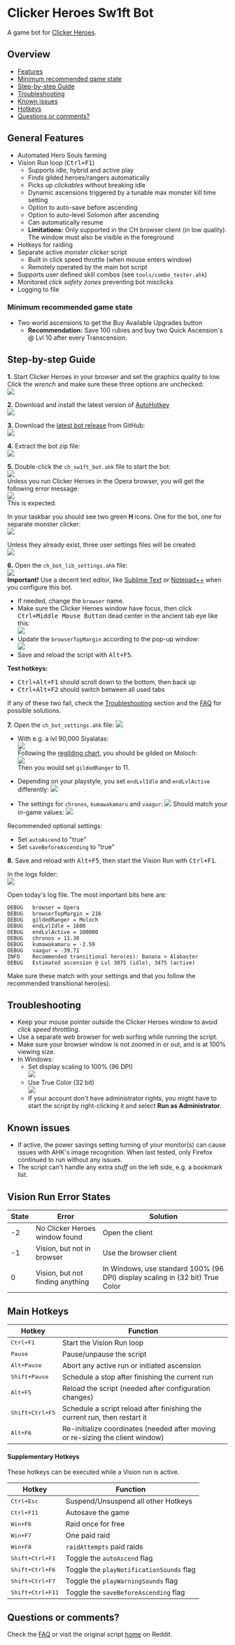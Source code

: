 # Clicker Heroes Sw1ft Bot

A game bot for [Clicker Heroes][Reddit].

## Overview

* [Features](#general-features)
* [Minimum recommended game state](#minimum-recommended-game-state)
* [Step-by-step Guide](#step-by-step-guide)
* [Troubleshooting](#troubleshooting)
* [Known issues](#known-issues)
* [Hotkeys](#main-hotkeys)
* [Questions or comments?](#questions-or-comments)

## General Features

* Automated Hero Souls farming
* Vision Run loop (<kbd>Ctrl+F1</kbd>)
    - Supports idle, hybrid and active play
    - Finds gilded heroes/rangers automatically
    - Picks up *clickables* without breaking idle
    - Dynamic ascensions triggered by a tunable max monster kill time setting
    - Option to auto-save before ascending
    - Option to auto-level Solomon after ascending
    - Can automatically resume
    - **Limitations:** Only supported in the CH browser client (in low quality). The window must also be visible in the foreground
* Hotkeys for raiding
* Separate active _monster clicker_ script
    - Built in click speed throttle (when mouse enters window)
    - Remotely operated by the main bot script
* Supports user defined skill combos (see `tools/combo_tester.ahk`)
* Monitored _click safety zones_ preventing bot misclicks
* Logging to file

### Minimum recommended game state

* Two world ascensions to get the Buy Available Upgrades button
    - **Recommendation:** Save 100 rubies and buy two Quick Ascension's @ Lvl 10 after every Transcension.

## Step-by-step Guide

**1.** Start Clicker Heroes in your browser and set the graphics quality to low. Click the *wrench* and make sure these three options are unchecked:  
![](images/guide/ch_settings.png?raw=true)

**2.** Download and install the latest version of [AutoHotkey][]  
![](images/guide/autohotkey.png?raw=true)

**3.** Download the [latest bot release][] from GitHub:  
![](images/guide/dl_bot.png?raw=true)  

**4.** Extract the bot zip file:  
![](images/guide/unzip_bot.png?raw=true)

**5.** Double-click the `ch_sw1ft_bot.ahk` file to start the bot:  
![](images/guide/start_bot.png?raw=true)  
Unless you run Clicker Heroes in the Opera browser, you will get the following error message:  
![](images/guide/error_msg.png?raw=true)  
This is expected.

In your taskbar you should see two green **H** icons. One for the bot, one for separate monster clicker:  
![](images/guide/taskbar.png?raw=true)

Unless they already exist, three user settings files will be created:  
![](images/guide/bot_settings.png?raw=true)

**6.** Open the `ch_bot_lib_settings.ahk` file:  
![](images/guide/lib_settings.png?raw=true)  
**Important!** Use a decent text editor, like [Sublime Text][] or [Notepad++][] when you configure this bot.

* If needed, change the `browser` name.
* Make sure the Clicker Heroes window have focus, then click <kbd>Ctrl+Middle Mouse Button</kbd> dead center in the ancient tab eye like this:  
![](images/guide/ancient_eye_click.png?raw=true)
* Update the `browserTopMargin` according to the pop-up window:  
![](images/guide/browserTopMargin.png?raw=true)  
* Save and reload the script with <kbd>Alt+F5</kbd>.

**Test hotkeys:**

* <kbd>Ctrl+Alt+F1</kbd> should scroll down to the bottom, then back up
* <kbd>Ctrl+Alt+F2</kbd> should switch between all used tabs

If any of these two fail, check the [Troubleshooting](#troubleshooting) section and the [FAQ](FAQ.md) for possible solutions.

**7.** Open the `ch_bot_settings.ahk` file:
![](images/guide/gildedRanger.png?raw=true)

* With e.g. a lvl 90,000 Siyalatas:  
![](images/guide/siyalatas.png?raw=true)  
Following the [regilding chart][], you should be gilded on Moloch:  
![](images/guide/gilded.png?raw=true)  
Then you would set `gildedRanger` to 11.

* Depending on your playstyle, you set `endLvlIdle` and `endLvlActive` differently:
![](images/guide/playstyle.png?raw=true)

* The settings for `chronos`, `kumawakamaru` and `vaagur`:
![](images/guide/ancient_settings.png?raw=true)
Should match your in-game values:
![](images/guide/kumawakamaru.png?raw=true)

Recommended optional settings:

* Set `autoAscend` to "true"
* Set `saveBeforeAscending` to "true"


**8.** Save and reload with <kbd>Alt+F5</kbd>, then start the Vision Run with <kbd>Ctrl+F1</kbd>.

In the logs folder:  
![](images/guide/logs.png?raw=true)

Open today's log file. The most important bits here are:

    DEBUG   browser = Opera
    DEBUG   browserTopMargin = 216
    DEBUG   gildedRanger = Moloch
    DEBUG   endLvlIdle = 1600
    DEBUG   endLvlActive = 100000
    DEBUG   chronos = 11.36
    DEBUG   kumawakamaru = -2.59
    DEBUG   vaagur = -39.71
    INFO    Recommended transitional hero(es): Banana > Alabaster
    DEBUG   Estimated ascension @ Lvl 3075 (idle), 3475 (active)

Make sure these match with your settings and that you follow the recommended transitional hero(es).

## Troubleshooting

* Keep your mouse pointer outside the Clicker Heroes window to avoid *click speed throttling*.
* Use a separate web browser for web surfing while running the script.
* Make sure your browser window is not zoomed in or out, and is at 100% viewing size.
* In Windows:
    - Set display scaling to 100% (96 DPI)  
![](images/guide/display_settings.png?raw=true)
    - Use True Color (32 bit)  
![](images/guide/monitor_true_color.png?raw=true)
    - If your account don't have administrator rights, you might have to start the script by right-clicking it and select **Run as Administrator**.

## Known issues

* If active, the power savings setting turning of your monitor(s) can cause issues with AHK's image recognition. When last tested, only Firefox continued to run without any issues.
* The script can't handle any extra _stuff_ on the left side, e.g. a bookmark list.

## Vision Run Error States

| State | Error | Solution |
| ----- | ----- | -------- |
-2 | No Clicker Heroes window found   | Open the client
-1 | Vision, but not in browser       | Use the browser client
 0 | Vision, but not finding anything | In Windows, use standard 100% (96 DPI) display scaling in (32 bit) True Color

## Main Hotkeys

| Hotkey | Function |
| ------ | -------- |
<kbd>Ctrl+F1</kbd>       | Start the Vision Run loop
<kbd>Pause</kbd>         | Pause/unpause the script
<kbd>Alt+Pause</kbd>     | Abort any active run or initiated ascension
<kbd>Shift+Pause</kbd>   | Schedule a stop after finishing the current run
<kbd>Alt+F5</kbd>        | Reload the script (needed after configuration changes)
<kbd>Shift+Ctrl+F5</kbd> | Schedule a script reload after finishing the current run, then restart it
<kbd>Alt+F6</kbd>        | Re-initialize coordinates (needed after moving or re-sizing the client window)

#### Supplementary Hotkeys

These hotkeys can be executed while a Vision run is active.

| Hotkey | Function |
| ------ | -------- |
<kbd>Ctrl+Esc</kbd> | Suspend/Unsuspend all other Hotkeys
<kbd>Ctrl+F11</kbd> | Autosave the game
<kbd>Win+F6</kbd> | Raid once for free
<kbd>Win+F7</kbd> | One paid raid
<kbd>Win+F8</kbd> | `raidAttempts` paid raids
<kbd>Shift+Ctrl+F1</kbd>  | Toggle the `autoAscend` flag
<kbd>Shift+Ctrl+F6</kbd>  | Toggle the `playNotificationSounds` flag
<kbd>Shift+Ctrl+F7</kbd>  | Toggle the `playWarningSounds` flag
<kbd>Shift+Ctrl+F11</kbd> | Toggle the `saveBeforeAscending` flag

## Questions or comments?

Check the [FAQ](FAQ.md) or visit the original script [home][] on Reddit.

[Reddit]: https://www.reddit.com/r/ClickerHeroes/
[AutoHotkey]: http://ahkscript.org/
[home]: https://redd.it/3wxwfu
[latest bot release]: https://github.com/swiftb/clicker-heroes-sw1ft-bot/releases/latest
[regilding chart]: https://redd.it/3frj62
[Sublime Text]: https://www.sublimetext.com/
[Notepad++]: https://notepad-plus-plus.org/